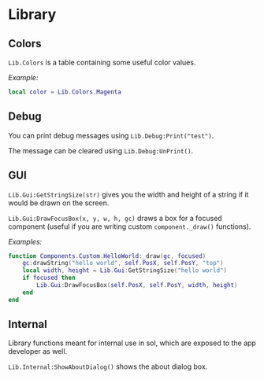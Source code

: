 
# Library

## Colors

`Lib.Colors` is a table containing some useful color values.

*Example:*

```lua
local color = Lib.Colors.Magenta
```

## Debug

You can print debug messages using `Lib.Debug:Print("test")`.

The message can be cleared using `Lib.Debug:UnPrint()`.

## GUI

`Lib.Gui:GetStringSize(str)` gives you the width and height of a string if it would be drawn on the screen.

`Lib.Gui:DrawFocusBox(x, y, w, h, gc)` draws a box for a focused component (useful if you are writing custom `component._draw()` functions).

*Examples:*

```lua
function Components.Custom.HelloWorld:_draw(gc, focused)
    gc:drawString("hello world", self.PosX, self.PosY, "top")
    local width, height = Lib.Gui:GetStringSize("hello world")
    if focused then
        Lib.Gui:DrawFocusBox(self.PosX, self.PosY, width, height)
    end
end
```

## Internal

Library functions meant for internal use in sol, which are exposed to the app developer as well.

`Lib.Internal:ShowAboutDialog()` shows the about dialog box.
